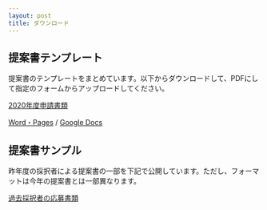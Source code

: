 ```yaml
---
layout: post
title: ダウンロード
---
```


## 提案書テンプレート

提案書のテンプレートをまとめています。以下からダウンロードして、PDFにして指定のフォームからアップロードしてください。

<a href="https://jr.mitou.org/assets/other/mitoujr_application_2020.zip" class="button">2020年度申請書類</a>

[Word・Pages](https://jr.mitou.org/assets/other/mitoujr_application_2020.zip) / [Google Docs](https://docs.google.com/document/d/1hjDYf2DbFBkXLyrAl9HKKc9sS40XbZ_iN2j-HKZXD9g/edit?usp=sharing)

## 提案書サンプル

昨年度の採択者による提案書の一部を下記で公開しています。ただし、フォーマットは今年の提案書とは一部異なります。

<a href="https://jr.mitou.org/assets/other/2019_application_samples.zip" class="button">過去採択者の応募書類</a>


